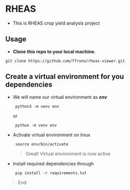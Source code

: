 # RHEAS
* This is RHEAS crop yield analysis project

## Usage
* **Clone this repo to your local machine.**

```
git clone https://github.com/ffrono/rheas-viewer.git
```
## **Create a virtual environment for you dependencies**

* We will name our virtual environment as **_env_**
   ```
    python3 -m venv env
   ```
   or
   ```
    python -m venv env
   ```

* Activate virtual environment on linux 
   ```
    source env/bin/activate
   ```
   > Great! Virtual environment is now active

* Install required dependencies through 
  ```
   pip install -r requirements.txt
  ```

> End